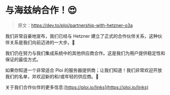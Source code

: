 # 与海兹纳合作！😍

> 原文：<https://dev.to/ploi/partnership-with-hetzner-o3a>

我们非常自豪地宣布，我们已经与 Hetzner 建立了正式的合作伙伴关系，这种伙伴关系是我们向前迈进的一大步。👏

我们仍在努力与我们集成系统中的其他供应商合作。这是我们为用户提供稳定性和保证的最佳方式。

如果你知道一个非常适合 Ploi 的服务器提供商；让我们知道！我们非常欢迎开放我们的名单，并欢迎新的和/或年轻的供应商。🤝

关于我们合作伙伴的更多信息:[https://ploi.io/links](https://ploi.io/links)